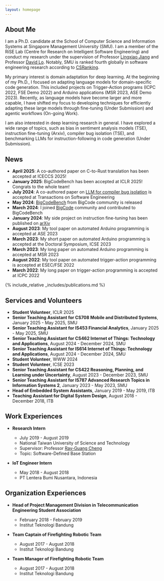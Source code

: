 ```yaml
---
layout: homepage
---
```


## About Me

I am a Ph.D. candidate at the School of Computer Science and Information Systems at Singapore Management University (SMU). I am a member of the RiSE Lab (Centre for Research on Intelligent Software Engineering) and conduct my research under the supervision of Professor [Lingxiao Jiang](http://www.mysmu.edu/faculty/lxjiang/#gsc.tab=0) and Professor [David Lo](http://www.mysmu.edu/faculty/davidlo/). Notably, SMU is ranked fourth globally in software engineering research according to [CSRanking](https://csrankings.org/#/index?soft&world).

My primary interest is domain adaptation for deep learning. At the beginning of my Ph.D., I focused on adapting language models for domain-specific code generation. This included projects on Trigger-Action programs (ICPC 2022, FSE Demo 2022) and Arduino applications (MSR 2023, ASE Demo 2023). Recently, as language models have become larger and more capable, I have shifted my focus to developing techniques for efficiently adapting these large models through fine-tuning (Under Submission) and agentic workflows (On-going Work).

I am also interested in deep learning research in general. I have explored a wide range of topics, such as bias in sentiment analysis models (TSE), instruction fine-tuning (Arxiv), compiler bug isolation (TSE), and benchmarking LLMs for instruction-following in code generation (Under Submission). 

## News
- **April 2025**: A co-authored paper on C-to-Rust translation has been accepted at ICECCS 2025!
- **January 2025**: BigCodeBench has been accepted at ICLR 2025! Congrats to the whole team!
- **July 2024**: A co-authored paper on [LLM for compiler bug isolation](https://ieeexplore.ieee.org/abstract/document/10521881) is accepted at Transactions on Software Engineering
- **May 2024**: [BigCodeBench](https://huggingface.co/spaces/bigcode/bigcodebench-leaderboard) from BigCode community is released
- **March 2024**: I joined [BigCode](https://www.bigcode-project.org/) community and contributed to BigCodeBench
- **January 2024**: My side project on instruction fine-tuning has been published on [arXiv](https://arxiv.org/pdf/2401.07466)
- **August 2023**: My tool paper on automated Arduino programming is accepted at ASE 2023
- **March 2023**: My short paper on automated Arduino programming is accepted at the Doctoral Symposium, ICSE 2023
- **March 2023**: My long paper on automated Arduino programming is accepted at MSR 2023
- **August 2022**: My tool paper on automated trigger-action programming is accepted at ESEC/FSE 2022
- **March 2022**: My long paper on trigger-action programming is accepted at ICPC 2022

{% include_relative _includes/publications.md %}

## Services and Volunteers
* **Student Volunteer**, ICLR 2025
* **Senior Teaching Assistant for CS708 Mobile and Distributed Systems**, January 2025 - May 2025, SMU
* **Senior Teaching Assistant for IS453 Financial Analytics**, January 2025 - May 2025, SMU
* **Senior Teaching Assistant for CS462 Internet of Things: Technology and Applications**, August 2024 - December 2024, SMU
* **Senior Teaching Assistant for IS614 Internet of Things: Technology and Applications**, August 2024 - December 2024, SMU
* **Student Volunteer**, WWW 2024
* **Student Volunteer**, ICSE 2023
* **Senior Teaching Assistant for CS422 Reasoning, Planning, and Learning under Uncertainty**, August 2023 - December 2023, SMU
* **Senior Teaching Assistant for IS787 Advanced Research Topics in Information Systems 2**, January 2023 - May 2023, SMU
* **Head of Embedded System Assistants**, January 2019 - May 2019, ITB
* **Teaching Assistant for Digital System Design**, August 2018 - December 2018, ITB

<!-- ## Writings
* **[2023-11-29]** Positional Embedding in Deep Learning [link]('/writings/position_embed.md') -->

## Work Experiences  

* **Research Intern**
  * July 2019 - August 2019
  * National Taiwan University of Science and Technology
  * Supervisor: Professor [Ray-Guang Cheng](https://scholar.google.com/citations?user=Lg3GlmYAAAAJ&hl=zh-TW&inst=14102473421921925766)
  * Topic: Software-Defined Base Station
  
* **IoT Engineer Intern**
  * May 2018 - August 2018
  * PT Lentera Bumi Nusantara, Indonesia

## Organization Experiences

* **Head of Project Management Division in Telecommunication Engineering Student Association**
  * February 2018 - February 2019
  * Institut Teknologi Bandung

* **Team Captain of Firefighting Robotic Team**
  * August 2017 - August 2018
  * Institut Teknologi Bandung

* **Team Manager of Firefighting Robotic Team**
  * August 2017 - August 2018
  * Institut Teknologi Bandung



<!-- {% include_relative _includes/services.md %} -->